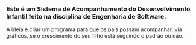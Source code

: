 <h3>Este é um Sistema de Acompanhamento do Desenvolvimento Infantil feito na disciplina de Engenharia de Software.</h2>

<p>A ideia é criar um programa para que os pais possam acompanhar, via gráficos, se o crescimento do seu filho está seguindo o padrão ou não.</p>
